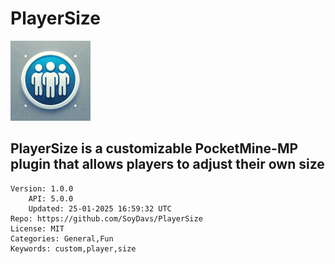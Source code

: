 # PlayerSize
<img src="https://raw.githubusercontent.com/SoyDavs/PlayerSize/0fb46e6f5a23f4a13936532c8afeac377aeb2e45/icon.png" width="128" height="128" />

## **PlayerSize** is a customizable PocketMine-MP plugin that allows players to adjust their own size
```properties
Version: 1.0.0
    API: 5.0.0
    Updated: 25-01-2025 16:59:32 UTC
Repo: https://github.com/SoyDavs/PlayerSize
License: MIT
Categories: General,Fun
Keywords: custom,player,size
```